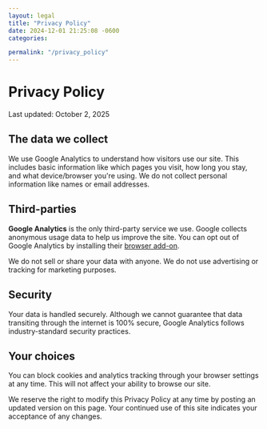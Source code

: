 ```yaml
---
layout: legal
title: "Privacy Policy"
date: 2024-12-01 21:25:08 -0600
categories:

permalink: "/privacy_policy"
---
```


# Privacy Policy

Last updated: October 2, 2025

## The data we collect

We use Google Analytics to understand how visitors use our site. This includes basic information like which pages you visit, how long you stay, and what device/browser you're using. We do not collect personal information like names or email addresses.

## Third-parties

**Google Analytics** is the only third-party service we use. Google collects anonymous usage data to help us improve the site. You can opt out of Google Analytics by installing their [browser add-on](https://tools.google.com/dlpage/gaoptout).

We do not sell or share your data with anyone. We do not use advertising or tracking for marketing purposes.

## Security

Your data is handled securely. Although we cannot guarantee that data transiting through the internet is 100% secure, Google Analytics follows industry-standard security practices.

## Your choices

You can block cookies and analytics tracking through your browser settings at any time. This will not affect your ability to browse our site.

We reserve the right to modify this Privacy Policy at any time by posting an updated version on this page. Your continued use of this site indicates your acceptance of any changes.
